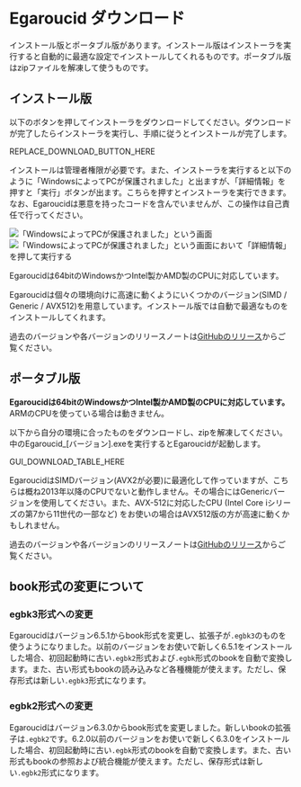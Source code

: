 # Egaroucid ダウンロード

インストール版とポータブル版があります。インストール版はインストーラを実行すると自動的に最適な設定でインストールしてくれるものです。ポータブル版はzipファイルを解凍して使うものです。



## インストール版

以下のボタンを押してインストーラをダウンロードしてください。ダウンロードが完了したらインストーラを実行し、手順に従うとインストールが完了します。

REPLACE_DOWNLOAD_BUTTON_HERE

インストールは管理者権限が必要です。また、インストーラを実行すると以下のように「WindowsによってPCが保護されました」と出ますが、「詳細情報」を押すと「実行」ボタンが出ます。こちらを押すとインストーラを実行できます。なお、Egaroucidは悪意を持ったコードを含んでいませんが、この操作は自己責任で行ってください。

<div class="centering_box">
    <img class="pic2" src="img/cant_run1.png" alt="「WindowsによってPCが保護されました」という画面">
    <img class="pic2" src="img/cant_run2.png" alt="「WindowsによってPCが保護されました」という画面において「詳細情報」を押して実行する">
</div>



Egaroucidは64bitのWindowsかつIntel製かAMD製のCPUに対応しています。

Egaroucidは個々の環境向けに高速に動くようにいくつかのバージョン(SIMD / Generic / AVX512)を用意しています。インストール版では自動で最適なものをインストールしてくれます。

過去のバージョンや各バージョンのリリースノートは[GitHubのリリース](https://github.com/Nyanyan/Egaroucid/releases)からご覧ください。



## ポータブル版

<b>Egaroucidは64bitのWindowsかつIntel製かAMD製のCPUに対応しています。</b>ARMのCPUを使っている場合は動きません。

以下から自分の環境に合ったものをダウンロードし、zipを解凍してください。中のEgaroucid_[バージョン].exeを実行するとEgaroucidが起動します。



GUI_DOWNLOAD_TABLE_HERE



EgaroucidはSIMDバージョン(AVX2が必要)に最適化して作っていますが、こちらは概ね2013年以降のCPUでないと動作しません。その場合にはGenericバージョンを使用してください。また、AVX-512に対応したCPU (Intel Core iシリーズの第7から11世代の一部など) をお使いの場合はAVX512版の方が高速に動くかもしれません。

過去のバージョンや各バージョンのリリースノートは[GitHubのリリース](https://github.com/Nyanyan/Egaroucid/releases)からご覧ください。



## book形式の変更について

### egbk3形式への変更

Egaroucidはバージョン6.5.1からbook形式を変更し、拡張子が```.egbk3```のものを使うようになりました。以前のバージョンをお使いで新しく6.5.1をインストールした場合、初回起動時に古い```.egbk2```形式および```.egbk```形式のbookを自動で変換します。また、古い形式もbookの読み込みなど各種機能が使えます。ただし、保存形式は新しい```.egbk3```形式になります。

### egbk2形式への変更

Egaroucidはバージョン6.3.0からbook形式を変更しました。新しいbookの拡張子は```.egbk2```です。6.2.0以前のバージョンをお使いで新しく6.3.0をインストールした場合、初回起動時に古い```.egbk```形式のbookを自動で変換します。また、古い形式もbookの参照および統合機能が使えます。ただし、保存形式は新しい```.egbk2```形式になります。
